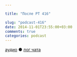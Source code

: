 ```yaml
---

title: "После РТ 416"

slug: "podcast-416"
date: 2014-11-01T23:55:00+03:00
comments: true
categories: podcast
---
```

[аудио](http://cdn.radio-t.com/rt416post.mp3) ● [лог чата](http://chat.radio-t.com/logs/radio-t-416.html) <audio src="http://cdn.radio-t.com/rt416post.mp3" preload="none"></audio>
